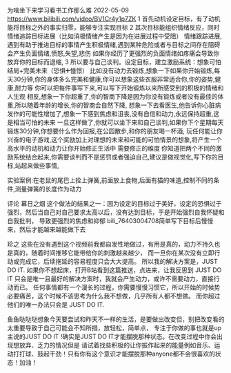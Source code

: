 
为啥坐下来学习看书工作那么难 2022-05-09
https://www.bilibili.com/video/BV1Cr4y1p7ZK
1 首先动机设定目标，有了动机能将目标之外的事实归零，能够专注实现目标
2 其次目标能组织情绪反应，同时情绪追踪目标进展（比如消极情绪产生是因为在进展过程中受阻）
情绪跟踪进展,遇到有助于推进目标的事情产生积极情绪,遇到某种危险或者与目标之间存在阻碍会产生负面情绪,愤怒,失望,悲伤
如果你经历了更强烈的负面情绪如疼痛会导致你放弃你的目标而退缩,
3 所以要与自己谈判。设定目标，建立激励系统：想象可怕结局+完美未来（恐惧➕憧憬）
比如没有动力去锻炼,想象一下如果你开始锻炼,每天30分钟,你的身体多么完美和健康,你可以想象这些衣服非常适合你,你的姿势,健康,耐力等
你可以把每件事写下来,可以写下开始锻炼以来所感受到的积极的情绪和人生观
相反,想象一下你超重了,你的智商下降是因为你没有锻炼或者没有最佳的体重,所以随着年龄的增长,你的智商会自然下降,
想象一下去看医生,他告诉你心脏病发作的可能性增加了,想象一下感到焦虑和沮丧,没有自信和动力,永远保持超重,这是相当可怕的未来
一旦这样做了,你就可以坐下来和自己谈判,如果你下个星期每天锻炼30分钟,你想要什么作为回报,在公园散步,和你的朋友喝一杯酒,
玩任何能让你兴奋的电子游戏,这个奖励加上对理想的未来和可能的可怕情景的想象,将产生一个高水平的动机和动力让你开始修正生活中
需要修正的维度
你知道把两个不同的激励系统结合起来,你需要谈判而不是惩罚或者强迫自己,建议是做视觉化,写下你的目标,站起来做些事情,

实验案例:在老鼠的尾巴上拴上弹簧,前面放上食物,后面有猫的味道,控制不同的条件,测量弹簧的长度作为动力

评论
幕日之烟
这个做法的结果之一：因为设定的目标过于美好，设定的恐惧过于强烈，然后当自己对自己要求太高以后，没有达到目标，于是开始强烈自我怀疑和自我批判，
导致更强烈的焦虑和抑郁
bili_76403004708简单写下目标后慢慢来，然后才能越来越能做下去

珍之
这些在没有遇到这个视频前我都自发性地做过，有用是真的，动力不持久也是真的，随着时间推移它能带给你的刺激越来越少，
而一旦你在某次没有立即行动或完成它，后续拖延的容易程度只会大大提高。
所以我的解决方案是，JUST DO IT.
如果你不想起床，打开B站看到这篇推送，点进来，让我反思到 JUST DO IT 只会是唯一且最好的解决方案时，我就会产生动力，或许不需要动力，直接行动而已。
任何事情都有一个漫长的过程，你需要慢慢习惯它，所以开始的时候势必要痛苦，这个时候不该思考为什么我不想做，几乎所有人都不想做。
而你超过他们的唯一办法只会是 JUST DO IT.

鱼鱼哒哒哒想象今天要尝试和昨天不一样的生活，是要做出改变但，别把改变看的太重要导致于自己可能会不知所措，放轻松，简单点，
专注于你做的事也就是up主说的JUST DO IT !确实是JUST DO IT才能摆脱那种状态。在改变过程中你会出现想放弃、乏力的情况但是
请试着找些积极的让你振作起来的能量例如音乐、运动打打球、鼓起干劲！只有你有这个意识才能摆脱那种anyone都不会很喜欢的状态！加油！